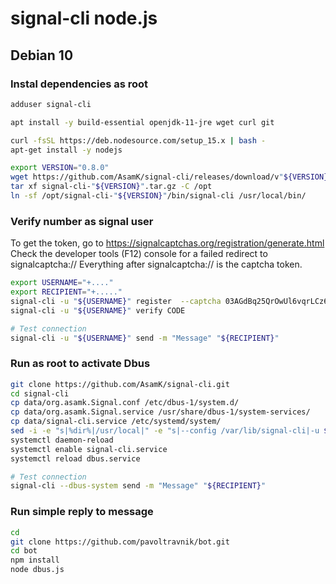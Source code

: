 # signal-cli node.js

## Debian 10

### Instal dependencies as root

```bash
adduser signal-cli

apt install -y build-essential openjdk-11-jre wget curl git

curl -fsSL https://deb.nodesource.com/setup_15.x | bash -
apt-get install -y nodejs

export VERSION="0.8.0"
wget https://github.com/AsamK/signal-cli/releases/download/v"${VERSION}"/signal-cli-"${VERSION}".tar.gz
tar xf signal-cli-"${VERSION}".tar.gz -C /opt
ln -sf /opt/signal-cli-"${VERSION}"/bin/signal-cli /usr/local/bin/
```

### Verify number as signal user

To get the token, go to https://signalcaptchas.org/registration/generate.html
Check the developer tools (F12) console for a failed redirect to signalcaptcha://
Everything after signalcaptcha:// is the captcha token.

```bash
export USERNAME="+...."
export RECIPIENT="+....."
signal-cli -u "${USERNAME}" register  --captcha 03AGdBq25QrOwUl6vqrLCz6NMl5h10DPiGhKJjn9JBBDUMIslOZOOjxp_5skIYRALzMjy5zXKziU_W2P8L9MYUX7NFbB-dMVqKrWKaqnieJWCuaQkSLO3G-niOBywhCNrwXqnAHjE1VemqK2zyO0MqtSWoaPZfqjvZ1LEnSNN639D2zIzks5lxkHvGbJxZkPqrtOhhi2MKXcn0iSrgZqn0mfke4twWph8ur80Q2rk-ea7FZtHKjEZDeZflAyGo7Tr4jSvf0IHAe7osKMhPnmWTa_fd2fFnYWgqqNQctCn18fR2Y_d-__j4MSc79-Se3BxwbkF-r2Qf-dKdVEufyhlhz4zJA7FSizxWCXONMjLBuZGedXoJNbBVWofXRN_3XMBFgBk6gNeJYqGEElXGwDLi67efefS0MCva1JiSvcqMTy38XVcU2CTFluIaIgnvFG_-sSbyOJzwcF--JGTdfvJkVIRFdY7OcuFgSA
signal-cli -u "${USERNAME}" verify CODE

# Test connection
signal-cli -u "${USERNAME}" send -m "Message" "${RECIPIENT}"
```

### Run as root to activate Dbus

```bash
git clone https://github.com/AsamK/signal-cli.git
cd signal-cli
cp data/org.asamk.Signal.conf /etc/dbus-1/system.d/
cp data/org.asamk.Signal.service /usr/share/dbus-1/system-services/
cp data/signal-cli.service /etc/systemd/system/
sed -i -e "s|%dir%|/usr/local|" -e "s|--config /var/lib/signal-cli|-u ${USERNAME}|" /etc/systemd/system/signal-cli.service
systemctl daemon-reload
systemctl enable signal-cli.service
systemctl reload dbus.service

# Test connection
signal-cli --dbus-system send -m "Message" "${RECIPIENT}"
```

### Run simple reply to message

```bash
cd
git clone https://github.com/pavoltravnik/bot.git
cd bot
npm install
node dbus.js
```
